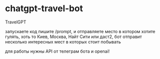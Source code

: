 # chatgpt-travel-bot
TravelGPT

запускаете код пишите /prompt, и отправляете место в котором хотите гулять, хоть то Киев, Москва, Найт Сити или даст2, бот отправит несколько интересных мест в которых стоит побывать

для работы нужны API от телеграм бота и openai!
